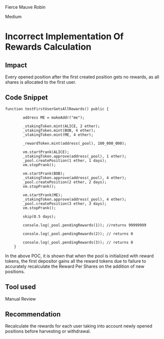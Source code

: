 Fierce Mauve Robin

Medium

# Incorrect Implementation Of Rewards Calculation

## Impact
Every opened position after the first created position gets no rewards, as all shares is allocated to the first user.

## Code Snippet
```solidity
function testFirstUserGetsAllRewards() public {
        
        address ME = makeAddr("me");

        _stakingToken.mint(ALICE, 2 ether);
        _stakingToken.mint(BOB, 4 ether);
        _stakingToken.mint(ME, 4 ether);
        
        _rewardToken.mint(address(_pool), 100_000_000);        

        vm.startPrank(ALICE);
        _stakingToken.approve(address(_pool), 1 ether);
        _pool.createPosition(1 ether, 1 days);
        vm.stopPrank();

        vm.startPrank(BOB);
        _stakingToken.approve(address(_pool), 4 ether);
        _pool.createPosition(2 ether, 2 days);
        vm.stopPrank();

        vm.startPrank(ME);
        _stakingToken.approve(address(_pool), 4 ether);
        _pool.createPosition(3 ether, 3 days);
        vm.stopPrank();

        skip(0.5 days);

        console.log(_pool.pendingRewards(1)); //returns 99999999

        console.log(_pool.pendingRewards(2)); // returns 0
        
        console.log(_pool.pendingRewards(3)); // returns 0
    }
```
In the above POC, it is shown that when the pool is initialized with reward tokens, the first depositor gains all the reward tokens due to failure to accurately recalculate the Reward Per Shares on the addition of new positions. 
    
## Tool used
Manual Review

## Recommendation
Recalculate the rewards for each user taking into account newly opened positions before harvesting or withdrawal.
